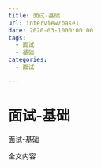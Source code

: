 ```yaml
---
title: 面试-基础
url: interview/base1
date: 2020-03-1000:00:00
tags:
  - 面试  
  - 基础
categories:
  - 面试

---
```


# 面试-基础

面试-基础

<!-- more -->

全文内容